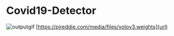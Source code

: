 # Covid19-Detector
![outputgif](https://user-images.githubusercontent.com/34689952/82805082-0809ba80-9ea1-11ea-8b1a-d2f8849bb524.gif)
[https://pjreddie.com/media/files/yolov3.weights](url)
